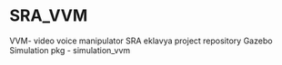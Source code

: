 # SRA_VVM
VVM- video voice manipulator SRA eklavya project repository
Gazebo Simulation pkg - simulation_vvm
